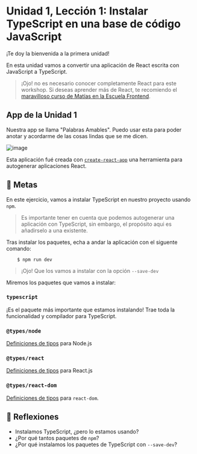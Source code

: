 # Unidad 1, Lección 1: Instalar TypeScript en una base de código JavaScript

¡Te doy la bienvenida a la primera unidad! 

En esta unidad vamos a convertir una aplicación de React escrita con JavaScript a TypeScript.

> ¡Ojo! no es necesario conocer completamente React para este workshop. Si deseas aprender más de React, te recomiendo el [maravilloso curso de Matías en la Escuela Frontend](https://www.escuelafrontend.com/react). 

## App de la Unidad 1

Nuestra app se llama "Palabras Amables". Puedo usar esta para poder anotar y acordarme de las cosas lindas que se me dicen.

![image](https://user-images.githubusercontent.com/656318/152138927-8c031cef-a2b5-4d79-87e0-b028da9514c2.png)

Esta aplicación fué creada con [`create-react-app`](https://create-react-app.dev/) una herramienta para autogenerar aplicaciones React.

## 🥅 Metas

En este ejercicio, vamos a instalar TypeScript en nuestro proyecto usando `npm`.

> Es importante tener en cuenta que podemos autogenerar una aplicación con TypeScript, sin embargo, el propósito aqui es añadirselo a una existente.

Tras instalar los paquetes, echa a andar la aplicación con el siguente comando:

        $ npm run dev

> ¡Ojo! Que los vamos a instalar con la opción `--save-dev`

Miremos los paquetes que vamos a instalar:

### `typescript`

¡Es el paquete más importante que estamos instalando! Trae toda la funcionalidad y compilador para TypeScript.

### `@types/node`

[Definiciones de tipos](https://github.com/ramonh/ts-course-draft/tree/main/leccion-00-como-funciona-typescript#puedo-usar-librer%C3%ADas-existentes-de-javascript-con-typescript) para Node.js

### `@types/react`

[Definiciones de tipos](https://github.com/ramonh/ts-course-draft/tree/main/leccion-00-como-funciona-typescript#puedo-usar-librer%C3%ADas-existentes-de-javascript-con-typescript) para React.js

### `@types/react-dom`

[Definiciones de tipos](https://github.com/ramonh/ts-course-draft/tree/main/leccion-00-como-funciona-typescript#puedo-usar-librer%C3%ADas-existentes-de-javascript-con-typescript) para `react-dom`.

## 🤔 Reflexiones

- Instalamos TypeScript, ¿pero lo estamos usando?
- ¿Por qué tantos paquetes de `npm`?
- ¿Por qué instalamos los paquetes de TypeScript con `--save-dev`?